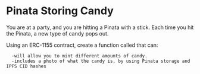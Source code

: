 # Pinata Storing Candy

You are at a party, and you are hitting a Pinata with a stick.
Each time you hit the Pinata, a new type of candy pops out.

Using an ERC-1155 contract, create a function called that can:

      -will allow you to mint different amounts of candy.
      -includes a photo of what the candy is, by using Pinata storage and IPFS CID hashes

